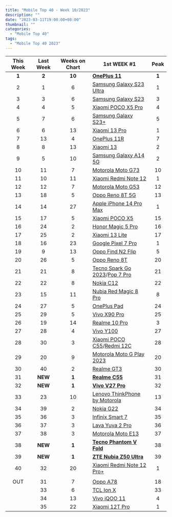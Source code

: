 ```yaml
---
title: "Mobile Top 40 - Week 10/2023"
description: ""
date: "2023-03-11T19:00:00+08:00"
thumbnail: ""
categories:
  - "Mobile Top 40"
tags:
  - "Mobile Top 40 2023"
---
```

<!--more-->
|**This Week**|**Last Week**|**Weeks on Chart**|******1st WEEK #1******|**Peak**|
|:----:|:----:|:----:|----|:----:|
|**1**|**2**|**10**|**[OnePlus 11](https://www.gsmarena.com/oneplus_11-11893.php)**|**1**|
|2|1|6|[Samsung Galaxy S23 Ultra](https://www.gsmarena.com/samsung_galaxy_s23_ultra-12024.php)|1|
|3|3|6|[Samsung Galaxy S23](https://www.gsmarena.com/samsung_galaxy_s23-12082.php)|3|
|4|4|5|[Xiaomi POCO X5 Pro](https://www.gsmarena.com/xiaomi_poco_x5_pro-12094.php)|4|
|5|7|6|[Samsung Galaxy S23+](https://www.gsmarena.com/samsung_galaxy_s23+-12083.php)|5|
|6|6|13|[Xiaomi 13 Pro](https://www.gsmarena.com/xiaomi_13_pro-11962.php)|1|
|7|13|4|[OnePlus 11R](https://www.gsmarena.com/oneplus_11r-11915.php)|7|
|8|8|13|[Xiaomi 13](https://www.gsmarena.com/xiaomi_13-12013.php)|2|
|9|5|10|[Samsung Galaxy A14 5G](https://www.gsmarena.com/samsung_galaxy_a14_5g-12004.php)|2|
|10|11|7|[Motorola Moto G73](https://www.gsmarena.com/motorola_moto_g73-12079.php)|10|
|11|10|11|[Xiaomi Redmi Note 12](https://www.gsmarena.com/xiaomi_redmi_note_12-12063.php)|1|
|12|12|7|[Motorola Moto G53](https://www.gsmarena.com/motorola_moto_g53-12028.php)|12|
|13|18|5|[Oppo Reno 8T 5G](https://www.gsmarena.com/oppo_reno8_t_5g-12069.php)|13|
|14|14|27|[Apple iPhone 14 Pro Max](https://www.gsmarena.com/apple_iphone_14_pro_max-11773.php)|1|
|15|17|5|[Xiaomi POCO X5](https://www.gsmarena.com/xiaomi_poco_x5-12092.php)|15|
|16|24|2|[Honor Magic 5 Pro](https://www.gsmarena.com/honor_magic5_pro-12148.php)|16|
|17|25|2|[Xiaomi 13 Lite](https://www.gsmarena.com/xiaomi_13_lite-12072.php)|17|
|18|16|23|[Google Pixel 7 Pro](https://www.gsmarena.com/google_pixel_7_pro-11908.php)|1|
|19|9|13|[Oppo Find N2 Flip](https://www.gsmarena.com/oppo_find_n2_flip-12014.php)|5|
|20|26|5|[Oppo Reno 8T](https://www.gsmarena.com/oppo_reno8_t-12109.php)|20|
|21|21|8|[Tecno Spark Go 2023](https://www.gsmarena.com/tecno_spark_go_2023-12086.php)/[Pop 7 Pro](https://www.gsmarena.com/tecno_pop_7_pro-12108.php)|21|
|22|22|8|[Nokia C12](https://www.gsmarena.com/nokia_c12-12085.php)|22|
|23|15|11|[Nubia Red Magic 8 Pro](https://www.gsmarena.com/zte_nubia_red_magic_8_pro-12015.php)|8|
|24|27|5|[OnePlus Pad](https://www.gsmarena.com/oneplus_pad-12112.php)|24|
|25|29|5|[Vivo X90 Pro](https://www.gsmarena.com/vivo_x90_pro-11989.php)|25|
|26|19|14|[Realme 10 Pro](https://www.gsmarena.com/realme_10_pro-11978.php)|3|
|27|28|4|[Vivo Y100](https://www.gsmarena.com/vivo_y100-12121.php)|27|
|28|30|3|[Xiaomi POCO C55](https://www.gsmarena.com/xiaomi_poco_c55-12126.php)/[Redmi 12C](https://www.gsmarena.com/xiaomi_redmi_12c-12051.php)|28|
|29|20|9|[Motorola Moto G Play 2023](https://www.gsmarena.com/motorola_moto_g_play_(2023)-11957.php)|20|
|30|40|2|[Realme GT3](https://www.gsmarena.com/realme_gt3-12120.php)|30|
|31|**NEW**|**1**|**[Realme C55](https://www.gsmarena.com/realme_c55-12159.php)**|31|
|32|**NEW**|**1**|**[Vivo V27 Pro](https://www.gsmarena.com/vivo_v27_pro-12117.php)**|32|
|33|23|10|[Lenovo ThinkPhone by Motorola](https://www.gsmarena.com/motorola_thinkphone-12059.php)|13|
|34|39|2|[Nokia G22](https://www.gsmarena.com/nokia_g22-12137.php)|34|
|35|36|3|[Infinix Smart 7](https://www.gsmarena.com/infinix_smart_7_(india)-12131.php)|35|
|36|37|3|[Lava Yuva 2 Pro](https://www.gsmarena.com/lava_yuva_2_pro-12133.php)|36|
|37|38|3|[Motorola Moto E13](https://www.gsmarena.com/motorola_moto_e13-12090.php)|37|
|38|**NEW**|**1**|**[Tecno Phantom V Fold](https://www.gsmarena.com/tecno_phantom_v_fold-12150.php)**|38|
|39|**NEW**|**1**|**[ZTE Nubia Z50 Ultra](https://www.gsmarena.com/zte_nubia_z50_ultra-12157.php)**|39|
|40|32|20|[Xiaomi Redmi Note 12 Pro+](https://www.gsmarena.com/xiaomi_redmi_note_12_pro+-11954.php)|1|
||||||
|OUT|31|7|[Oppo A78](https://www.gsmarena.com/oppo_a78-12073.php)|18|
||33|6|[TCL Ion X](https://www.gsmarena.com/tcl_ion_x-12095.php)|33|
||34|13|[Vivo iQOO 11](https://www.gsmarena.com/vivo_iqoo_11-11960.php)|4|
||35|22|[Xiaomi 12T Pro](https://www.gsmarena.com/xiaomi_12t_pro-11887.php)|1|
